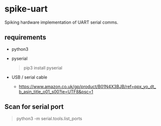 # spike-uart

Spiking hardware implementation of UART serial comms.

## requirements

- python3

- pyserial
  > pip3 install pyserial

- USB / serial cable
  - https://www.amazon.co.uk/gp/product/B01N4X3BJB/ref=ppx_yo_dt_b_asin_title_o01_s00?ie=UTF8&psc=1

## Scan for serial port

> python3 -m serial.tools.list_ports

